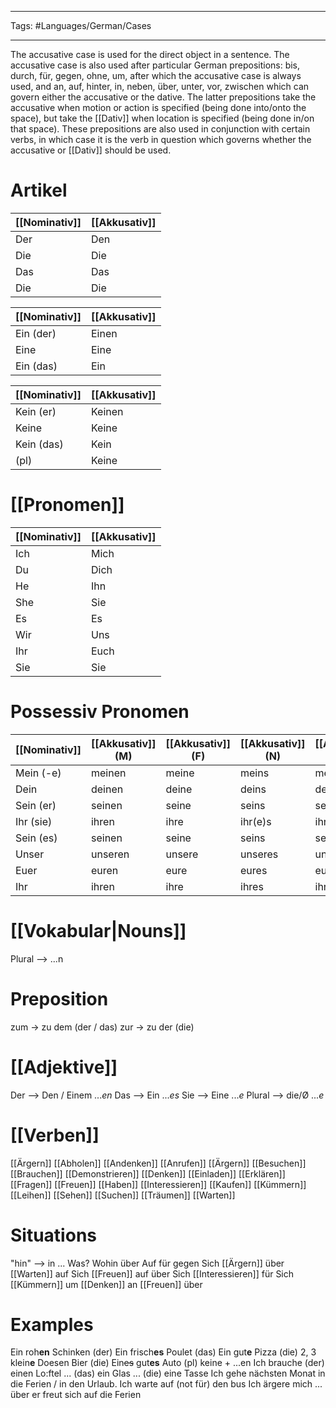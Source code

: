 ___
Tags: #Languages/German/Cases 
___
The accusative case is used for the direct object in a sentence. The accusative case is also used after particular German prepositions: bis, durch, für, gegen, ohne, um, after which the accusative case is always used, and an, auf, hinter, in, neben, über, unter, vor, zwischen which can govern either the accusative or the dative. The latter prepositions take the accusative when motion or action is specified (being done into/onto the space), but take the [[Dativ]] when location is specified (being done in/on that space). These prepositions are also used in conjunction with certain verbs, in which case it is the verb in question which governs whether the accusative or [[Dativ]] should be used.

# Artikel

[[Nominativ]] | [[Akkusativ]]
-----|-----
Der | Den
Die | Die
Das | Das
Die | Die

[[Nominativ]] | [[Akkusativ]]
-----|-----
Ein (der) | Einen
Eine | Eine
Ein (das) | Ein

[[Nominativ]] | [[Akkusativ]]
-----|-----
Kein (er) | Keinen
Keine | Keine
Kein (das) | Kein
(pl) | Keine

# [[Pronomen]]
[[Nominativ]] | [[Akkusativ]]
------------ | ------------
Ich | Mich
Du | Dich
He | Ihn
She| Sie
Es | Es
Wir | Uns
Ihr | Euch
Sie | Sie


# Possessiv Pronomen
[[Nominativ]] | [[Akkusativ]] (M) | [[Akkusativ]] (F) | [[Akkusativ]] (N) | [[Akkusativ]] (P)
------------ | ------------ | ------------ | ------------ | ------------
Mein (-e) | meinen | meine | meins | meine
Dein | deinen | deine | deins | deine
Sein (er) | seinen | seine | seins | seine
Ihr (sie) | ihren | ihre | ihr(e)s | ihre
Sein (es) | seinen | seine | seins | seine
Unser | unseren | unsere | unseres | unsere
Euer | euren | eure | eures | eure
Ihr | ihren | ihre | ihres | ihre

# [[Vokabular|Nouns]]
Plural --> ...n

# Preposition
zum -> zu dem (der / das)
zur -> zu der (die)

# [[Adjektive]]
Der --> Den / Einem ...*en*
Das --> Ein ...*es*
Sie --> Eine ...*e*
Plural -->  die/Ø ...*e*

# [[Verben]]
[[Ärgern]]
[[Abholen]]
[[Andenken]]
[[Anrufen]]
[[Ärgern]]
[[Besuchen]]
[[Brauchen]]
[[Demonstrieren]]
[[Denken]]
[[Einladen]]
[[Erklären]]
[[Fragen]]
[[Freuen]]
[[Haben]]
[[Interessieren]]
[[Kaufen]]
[[Kümmern]]
[[Leihen]]
[[Sehen]]
[[Suchen]]
[[Träumen]]
[[Warten]]

# Situations
"hin" --> in ...
Was?
Wohin
über
Auf
für
gegen
Sich [[Ärgern]] über
[[Warten]] auf
Sich [[Freuen]] auf über
Sich [[Interessieren]] für
Sich [[Kümmern]] um
[[Denken]] an
[[Freuen]] über 

# Examples
Ein roh**en** Schinken (der)
Ein frisch**es** Poulet (das)
Ein gut**e** Pizza (die)
2, 3 klein**e** Doesen Bier (die)
Ein~~es~~ gut**es** Auto
(pl) keine + ...en
Ich brauche (der) einen Lo:ftel
... (das) ein Glas
... (die) eine Tasse
Ich  gehe nächsten Monat in die Ferien / in den Urlaub. 
Ich warte auf (not für) den bus
Ich  ärgere mich ... über
er freut sich auf die Ferien